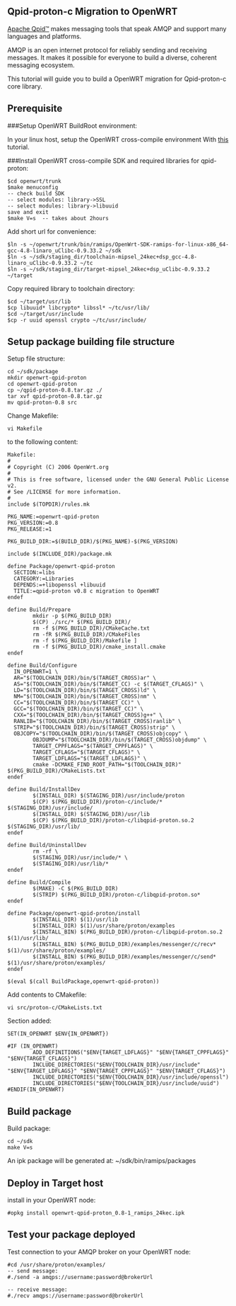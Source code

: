 Qpid-proton-c Migration to OpenWRT
----------------------------------------------
[Apache Qpid™](http://qpid.apache.org/) makes messaging tools that speak AMQP and support many languages and platforms.

AMQP is an open internet protocol for reliably sending and receiving messages. It makes it possible for everyone to build a diverse, coherent messaging ecosystem.

This tutorial will guide you to build a OpenWRT migration for Qpid-proton-c core library.

## Prerequisite
###Setup OpenWRT BuildRoot environment:

In your linux host, setup the OpenWRT cross-compile environment 
With [this](http://wiki.openwrt.org/doc/howto/buildroot.exigence) tutorial.


###Install OpenWRT cross-compile SDK and required libraries for qpid-proton:

	$cd openwrt/trunk
	$make menuconfig
	-- check build SDK
	-- select modules: library->SSL
	-- select modules: library->libuuid
	save and exit
	$make V=s  -- takes about 2hours 

Add short url for convenience:

	$ln -s ~/openwrt/trunk/bin/ramips/OpenWrt-SDK-ramips-for-linux-x86_64-gcc-4.8-linaro_uClibc-0.9.33.2 ~/sdk
	$ln -s ~/sdk/staging_dir/toolchain-mipsel_24kec+dsp_gcc-4.8-linaro_uClibc-0.9.33.2 ~/tc
	$ln -s ~/sdk/staging_dir/target-mipsel_24kec+dsp_uClibc-0.9.33.2 ~/target

Copy required library to toolchain directory:

	$cd ~/target/usr/lib
	$cp libuuid* libcrypto* libssl* ~/tc/usr/lib/
	$cd ~/target/usr/include
	$cp -r uuid openssl crypto ~/tc/usr/include/ 


## Setup package building file structure

Setup file structure:

	cd ~/sdk/package
	mkdir openwrt-qpid-proton
	cd openwrt-qpid-proton
	cp ~/qpid-proton-0.8.tar.gz ./
	tar xvf qpid-proton-0.8.tar.gz
	mv qpid-proton-0.8 src


Change Makefile:

	vi Makefile

to the following content:

	Makefile:
	#
	# Copyright (C) 2006 OpenWrt.org
	#
	# This is free software, licensed under the GNU General Public License v2.
	# See /LICENSE for more information.
	#
	include $(TOPDIR)/rules.mk
	
	PKG_NAME:=openwrt-qpid-proton
	PKG_VERSION:=0.8
	PKG_RELEASE:=1
	
	PKG_BUILD_DIR:=$(BUILD_DIR)/$(PKG_NAME)-$(PKG_VERSION)
	
	include $(INCLUDE_DIR)/package.mk
	
	define Package/openwrt-qpid-proton
	  SECTION:=libs
	  CATEGORY:=Libraries
	  DEPENDS:=+libopenssl +libuuid
	  TITLE:=qpid-proton v0.8 c migration to OpenWRT
	endef
	
	define Build/Prepare
	        mkdir -p $(PKG_BUILD_DIR)
	        $(CP) ./src/* $(PKG_BUILD_DIR)/
	        rm -f $(PKG_BUILD_DIR)/CMakeCache.txt
	        rm -fR $(PKG_BUILD_DIR)/CMakeFiles
	        rm -f $(PKG_BUILD_DIR)/Makefile ]
	        rm -f $(PKG_BUILD_DIR)/cmake_install.cmake
	endef
	
	define Build/Configure
	  IN_OPENWRT=1 \
	  AR="$(TOOLCHAIN_DIR)/bin/$(TARGET_CROSS)ar" \
	  AS="$(TOOLCHAIN_DIR)/bin/$(TARGET_CC) -c $(TARGET_CFLAGS)" \
	  LD="$(TOOLCHAIN_DIR)/bin/$(TARGET_CROSS)ld" \
	  NM="$(TOOLCHAIN_DIR)/bin/$(TARGET_CROSS)nm" \
	  CC="$(TOOLCHAIN_DIR)/bin/$(TARGET_CC)" \
	  GCC="$(TOOLCHAIN_DIR)/bin/$(TARGET_CC)" \
	  CXX="$(TOOLCHAIN_DIR)/bin/$(TARGET_CROSS)g++" \
	  RANLIB="$(TOOLCHAIN_DIR)/bin/$(TARGET_CROSS)ranlib" \
	  STRIP="$(TOOLCHAIN_DIR)/bin/$(TARGET_CROSS)strip" \
	  OBJCOPY="$(TOOLCHAIN_DIR)/bin/$(TARGET_CROSS)objcopy" \
	        OBJDUMP="$(TOOLCHAIN_DIR)/bin/$(TARGET_CROSS)objdump" \
	        TARGET_CPPFLAGS="$(TARGET_CPPFLAGS)" \
	        TARGET_CFLAGS="$(TARGET_CFLAGS)" \
	        TARGET_LDFLAGS="$(TARGET_LDFLAGS)" \
	        cmake -DCMAKE_FIND_ROOT_PATH="$(TOOLCHAIN_DIR)" $(PKG_BUILD_DIR)/CMakeLists.txt
	endef
	
	define Build/InstallDev
	        $(INSTALL_DIR) $(STAGING_DIR)/usr/include/proton
	        $(CP) $(PKG_BUILD_DIR)/proton-c/include/* $(STAGING_DIR)/usr/include/
	        $(INSTALL_DIR) $(STAGING_DIR)/usr/lib
	        $(CP) $(PKG_BUILD_DIR)/proton-c/libqpid-proton.so.2 $(STAGING_DIR)/usr/lib/
	endef
	
	define Build/UninstallDev
	        rm -rf \
	        $(STAGING_DIR)/usr/include/* \
	        $(STAGING_DIR)/usr/lib/*
	endef
	
	define Build/Compile
	        $(MAKE) -C $(PKG_BUILD_DIR)
	        $(STRIP) $(PKG_BUILD_DIR)/proton-c/libqpid-proton.so*
	endef
	
	define Package/openwrt-qpid-proton/install
	        $(INSTALL_DIR) $(1)/usr/lib
	        $(INSTALL_DIR) $(1)/usr/share/proton/examples
	        $(INSTALL_BIN) $(PKG_BUILD_DIR)/proton-c/libqpid-proton.so.2 $(1)/usr/lib/
	        $(INSTALL_BIN) $(PKG_BUILD_DIR)/examples/messenger/c/recv* $(1)/usr/share/proton/examples/
	        $(INSTALL_BIN) $(PKG_BUILD_DIR)/examples/messenger/c/send* $(1)/usr/share/proton/examples/
	endef
	
	$(eval $(call BuildPackage,openwrt-qpid-proton))


Add contents to CMakefile:

	vi src/proton-c/CMakeLists.txt

Section added:

	SET(IN_OPENWRT $ENV{IN_OPENWRT})
	
	#IF (IN_OPENWRT)
	        ADD_DEFINITIONS("$ENV{TARGET_LDFLAGS}" "$ENV{TARGET_CPPFLAGS}" "$ENV{TARGET_CFLAGS}")
	        INCLUDE_DIRECTORIES("$ENV{TOOLCHAIN_DIR}/usr/include" "$ENV{TARGET_LDFLAGS}" "$ENV{TARGET_CPPFLAGS}" "$ENV{TARGET_CFLAGS}")
	        INCLUDE_DIRECTORIES("$ENV{TOOLCHAIN_DIR}/usr/include/openssl")
	        INCLUDE_DIRECTORIES("$ENV{TOOLCHAIN_DIR}/usr/include/uuid")
	#ENDIF(IN_OPENWRT)



## Build package

Build package:

	cd ~/sdk
	make V=s

An ipk package will be generated at: ~/sdk/bin/ramips/packages

## Deploy in Target host

install in your OpenWRT node:

	#opkg install openwrt-qpid-proton_0.8-1_ramips_24kec.ipk


## Test your package deployed

Test connection to your AMQP broker on your OpenWRT node:
	
	#cd /usr/share/proton/examples/
	-- send message:
	#./send -a amqps://username:password@brokerUrl
	
	-- receive message:
	#./recv amqps://username:password@brokerUrl

